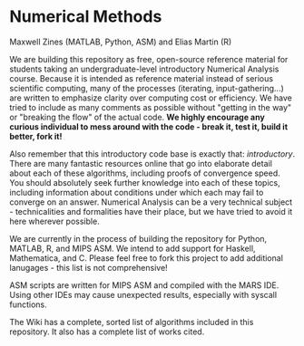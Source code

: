 # Numerical Methods

Maxwell Zines (MATLAB, Python, ASM) and Elias Martin (R)

We are building this repository as free, open-source reference material for students taking an undergraduate-level introductory Numerical Analysis course. Because it is intended as reference material instead of serious scientific computing, many of the processes (iterating, input-gathering...) are written to emphasize clarity over computing cost or efficiency. We have tried to include as many comments as possible without "getting in the way" or "breaking the flow" of the actual code. **We highly encourage any curious individual to mess around with the code - break it, test it, build it better, fork it!**

Also remember that this introductory code base is exactly that: *introductory*. There are many fantastic resources online that go into elaborate detail about each of these algorithms, including proofs of convergence speed. You should absolutely seek further knowledge into each of these topics, including information about conditions under which each may fail to converge on an answer. Numerical Analysis can be a very technical subject - technicalities and formalities have their place, but we have tried to avoid it here wherever possible.

We are currently in the process of building the repository for Python, MATLAB, R, and MIPS ASM. We intend to add support for Haskell, Mathematica, and C. Please feel free to fork this project to add additional lanugages - this list is not comprehensive!

ASM scripts are written for MIPS ASM and compiled with the MARS IDE. Using other IDEs may cause unexpected results, especially with syscall functions. 

The Wiki has a complete, sorted list of algorithms included in this repository. It also has a complete list of works cited. 
